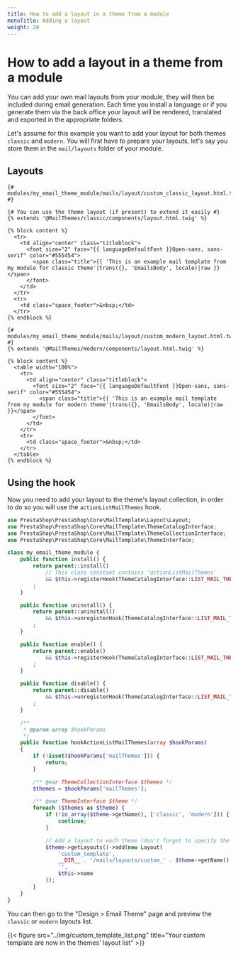 ```yaml
---
title: How to add a layout in a theme from a module
menuTitle: Adding a layout
weight: 20
---
```


# How to add a layout in a theme from a module

You can add your own mail layouts from your module, they will then be included during
email generation. Each time you install a language or if you generate them via the back
office your layout will be rendered, translated and exported in the appropriate folders.

Let's assume for this example you want to add your layout for both themes `classic` and `modern`.
You will first have to prepare your layouts, let's say you store them in the `mail/layouts` folder
of your module.

## Layouts

```twig
{# modules/my_email_theme_module/mails/layout/custom_classic_layout.html.twig #}

{# You can use the theme layout (if present) to extend it easily #}
{% extends '@MailThemes/classic/components/layout.html.twig' %}

{% block content %}
  <tr>
    <td align="center" class="titleblock">
      <font size="2" face="{{ languageDefaultFont }}Open-sans, sans-serif" color="#555454">
        <span class="title">{{ 'This is an example mail template from my module for classic theme'|trans({}, 'EmailsBody', locale)|raw }}</span>
      </font>
    </td>
  </tr>
  <tr>
    <td class="space_footer">&nbsp;</td>
  </tr>
{% endblock %}
```

```twig
{# modules/my_email_theme_module/mails/layout/custom_modern_layout.html.twig #}
{% extends '@MailThemes/modern/components/layout.html.twig' %}

{% block content %}
  <table width="100%">
    <tr>
      <td align="center" class="titleblock">
        <font size="2" face="{{ languageDefaultFont }}Open-sans, sans-serif" color="#555454">
          <span class="title">{{ 'This is an example mail template from my module for modern theme'|trans({}, 'EmailsBody', locale)|raw }}</span>
        </font>
      </td>
    </tr>
    <tr>
      <td class="space_footer">&nbsp;</td>
    </tr>
  </table>
{% endblock %}
```

## Using the hook

Now you need to add your layout to the theme's layout collection, in order to do so you will use 
the `actionListMailThemes` hook.

```php
use PrestaShop\PrestaShop\Core\MailTemplate\Layout\Layout;
use PrestaShop\PrestaShop\Core\MailTemplate\ThemeCatalogInterface;
use PrestaShop\PrestaShop\Core\MailTemplate\ThemeCollectionInterface;
use PrestaShop\PrestaShop\Core\MailTemplate\ThemeInterface;

class my_email_theme_module {
    public function install() {
        return parent::install()
            // This class constant contains 'actionListMailThemes'
            && $this->registerHook(ThemeCatalogInterface::LIST_MAIL_THEMES_HOOK)
        ;
    }

    public function uninstall() {
        return parent::uninstall()
            && $this->unregisterHook(ThemeCatalogInterface::LIST_MAIL_THEMES_HOOK)
        ;
    }

    public function enable() {
        return parent::enable()
            && $this->registerHook(ThemeCatalogInterface::LIST_MAIL_THEMES_HOOK)
        ;
    }

    public function disable() {
        return parent::disable()
            && $this->unregisterHook(ThemeCatalogInterface::LIST_MAIL_THEMES_HOOK)
        ;
    }

    /**
     * @param array $hookParams
     */
    public function hookActionListMailThemes(array $hookParams)
    {
        if (!isset($hookParams['mailThemes'])) {
            return;
        }

        /** @var ThemeCollectionInterface $themes */
        $themes = $hookParams['mailThemes'];

        /** @var ThemeInterface $theme */
        foreach ($themes as $theme) {
            if (!in_array($theme->getName(), ['classic', 'modern'])) {
                continue;
            }

            // Add a layout to each theme (don't forget to specify the module name)
            $theme->getLayouts()->add(new Layout(
                'custom_template',
                __DIR__ . '/mails/layouts/custom_' . $theme->getName() . '_layout.html.twig',
                '',
                $this->name
            ));
        }
    }
}
```

You can then go to the "Design > Email Theme" page and preview the `classic` or `modern` layouts list.

{{< figure src="../img/custom_template_list.png" title="Your custom template are now in the themes' layout list" >}}
